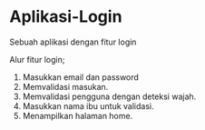 # Aplikasi-Login
Sebuah aplikasi dengan fitur login

Alur fitur login;
1. Masukkan email dan password
2. Memvalidasi masukan.
3. Memvalidasi pengguna dengan deteksi wajah.
4. Masukkan nama ibu untuk validasi.
5. Menampilkan halaman home.
